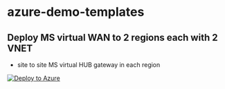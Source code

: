 # azure-demo-templates
## Deploy MS virtual WAN to 2 regions each with 2 VNET
+ site to site MS virtual HUB gateway in each region

[![Deploy to Azure](https://aka.ms/deploytoazurebutton)](https://portal.azure.com/#create/Microsoft.Template/uri/https%3a%2f%2fraw.githubusercontent.com%2fr-srb%2fazure-demo-templates%2fmain%2fvirtual-wan-with-s2s-gateways%2fazuredeploy.json)
